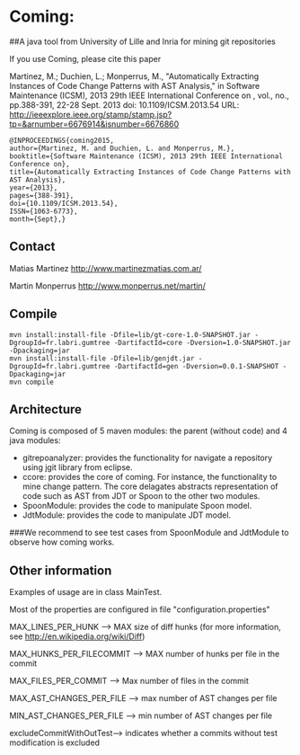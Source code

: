 Coming:
========= 
##A java tool from University of Lille and Inria for mining git repositories

If you use Coming, please cite this paper 

Martinez, M.; Duchien, L.; Monperrus, M., "Automatically Extracting Instances of Code Change Patterns with AST Analysis," in Software Maintenance (ICSM), 2013 29th IEEE International Conference on , vol., no., pp.388-391, 22-28 Sept. 2013
doi: 10.1109/ICSM.2013.54
URL: http://ieeexplore.ieee.org/stamp/stamp.jsp?tp=&arnumber=6676914&isnumber=6676860

    @INPROCEEDINGS{coming2015, 
    author={Martinez, M. and Duchien, L. and Monperrus, M.}, 
    booktitle={Software Maintenance (ICSM), 2013 29th IEEE International Conference on}, 
    title={Automatically Extracting Instances of Code Change Patterns with AST Analysis}, 
    year={2013}, 
    pages={388-391},
    doi={10.1109/ICSM.2013.54}, 
    ISSN={1063-6773}, 
    month={Sept},}


Contact
--------
Matias Martinez http://www.martinezmatias.com.ar/

Martin Monperrus http://www.monperrus.net/martin/

Compile
------

```
mvn install:install-file -Dfile=lib/gt-core-1.0-SNAPSHOT.jar -DgroupId=fr.labri.gumtree -DartifactId=core -Dversion=1.0-SNAPSHOT.jar -Dpackaging=jar
mvn install:install-file -Dfile=lib/genjdt.jar -DgroupId=fr.labri.gumtree -DartifactId=gen -Dversion=0.0.1-SNAPSHOT -Dpackaging=jar
mvn compile
```

Architecture
------
Coming is composed of 5 maven modules: the parent (without code) and 4 java modules:

* gitrepoanalyzer: provides the functionality for navigate a repository using jgit library from eclipse.
* ccore: provides the core of coming. For instance, the functionality to mine change pattern. The core delagates abstracts representation of code such as AST from JDT or Spoon to the other two modules.
* SpoonModule: provides the code to manipulate Spoon  model. 
* JdtModule: provides the code to manipulate JDT model.

###We recommend to see test cases from SpoonModule and JdtModule to observe how coming works.

Other information
---------
Examples of usage are in class MainTest.

Most of the properties are configured in file "configuration.properties"

MAX_LINES_PER_HUNK --> MAX size of diff hunks (for more information, see http://en.wikipedia.org/wiki/Diff)

MAX_HUNKS_PER_FILECOMMIT --> MAX number of hunks per file in the commit

MAX_FILES_PER_COMMIT --> Max number of files in the commit 

MAX_AST_CHANGES_PER_FILE --> max number of AST changes per file

MIN_AST_CHANGES_PER_FILE --> min number of AST changes per file

excludeCommitWithOutTest--> indicates whether a commits without test modification is excluded
